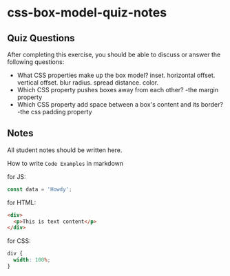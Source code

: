 # css-box-model-quiz-notes

## Quiz Questions

After completing this exercise, you should be able to discuss or answer the following questions:

- What CSS properties make up the box model?
  inset.
  horizontal offset.
  vertical offset.
  blur radius.
  spread distance.
  color.
- Which CSS property pushes boxes away from each other?
  -the margin property
- Which CSS property add space between a box's content and its border?
  -the css padding property

## Notes

All student notes should be written here.

How to write `Code Examples` in markdown

for JS:

```javascript
const data = 'Howdy';
```

for HTML:

```html
<div>
  <p>This is text content</p>
</div>
```

for CSS:

```css
div {
  width: 100%;
}
```

